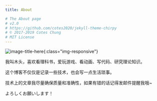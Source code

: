 ```yaml
---
title: About

# The About page
# v2.0
# https://github.com/cotes2020/jekyll-theme-chirpy
# © 2017-2019 Cotes Chung
# MIT License
---
```


![image-title-here]({{site.url}}/assets/img/portrait.jpg){:class="img-responsive"}

我叫木头，喜欢看理科书，爱玩游戏、看动画、写代码、研究理论知识。

这个博客不仅仅是记录一些技术，也会写一点生活琐事。

技术上的文章我尽量确保质量和准确性，如果有错的话记得发邮件提醒我哦~

よろしくお願いします！
